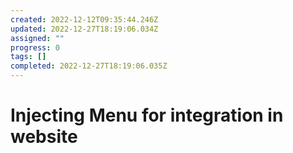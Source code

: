 ```yaml
---
created: 2022-12-12T09:35:44.246Z
updated: 2022-12-27T18:19:06.034Z
assigned: ""
progress: 0
tags: []
completed: 2022-12-27T18:19:06.035Z
---
```


# Injecting Menu for integration in website
